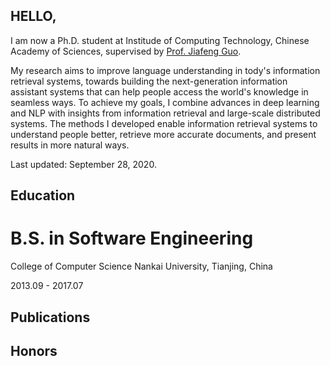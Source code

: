 ## HELLO,

I am now a Ph.D. student at Institude of Computing Technology, Chinese Academy of Sciences, supervised by [Prof. Jiafeng Guo](http://www.bigdatalab.ac.cn/~gjf/).

My research aims to improve language understanding in tody's information retrieval systems, towards building the next-generation information assistant systems that can help people access the world's knowledge in seamless ways. To achieve my goals, I combine advances in deep learning and NLP with insights from information retrieval and large-scale distributed systems. The methods I developed enable information retrieval systems to understand people better, retrieve more accurate documents, and present results in more natural ways.

Last updated: September 28, 2020.

## Education 
# B.S. in Software Engineering

College of Computer Science
Nankai University, Tianjing, China

2013.09 - 2017.07

## Publications


## Honors



